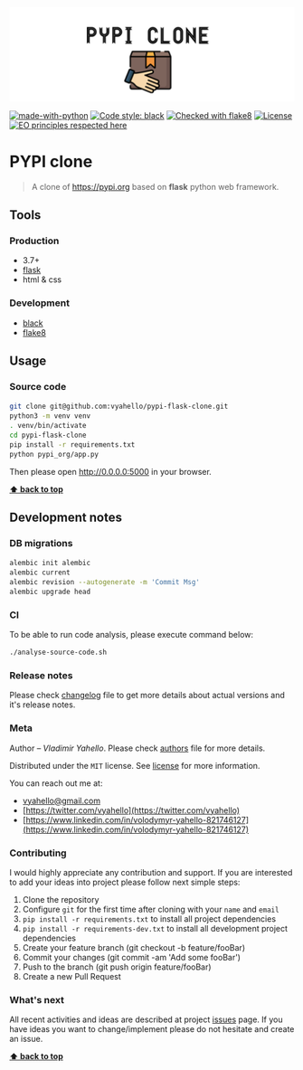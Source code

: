 ![Screenshot](logo.png)

[![made-with-python](https://img.shields.io/badge/Made%20with-Python-1f425f.svg)](https://www.python.org/)
[![Code style: black](https://img.shields.io/badge/code%20style-black-000000.svg)](https://github.com/psf/black)
[![Checked with flake8](https://img.shields.io/badge/flake8-checked-blue)](http://flake8.pycqa.org/)
[![License](https://img.shields.io/badge/license-MIT-green.svg)](LICENSE.md)
[![EO principles respected here](https://www.elegantobjects.org/badge.svg)](https://www.elegantobjects.org)

# PYPI clone

> A clone of https://pypi.org based on **flask** python web framework.

## Tools

### Production
- 3.7+
- [flask](https://flask.palletsprojects.com/en/2.0.x/)
- html & css 

### Development

- [black](https://black.readthedocs.io/en/stable/)
- [flake8](http://flake8.pycqa.org/en/latest/)

## Usage

### Source code

```bash
git clone git@github.com:vyahello/pypi-flask-clone.git
python3 -m venv venv 
. venv/bin/activate
cd pypi-flask-clone
pip install -r requirements.txt
python pypi_org/app.py
```

Then please open http://0.0.0.0:5000 in your browser.

**[⬆ back to top](#pypi-clone)**

## Development notes

### DB migrations 
```bash
alembic init alembic
alembic current 
alembic revision --autogenerate -m 'Commit Msg'
alembic upgrade head
```

### CI

To be able to run code analysis, please execute command below:
```bash
./analyse-source-code.sh
```
### Release notes

Please check [changelog](CHANGELOG.md) file to get more details about actual versions and it's release notes.

### Meta

Author – _Vladimir Yahello_. Please check [authors](AUTHORS.md) file for more details.

Distributed under the `MIT` license. See [license](LICENSE.md) for more information.

You can reach out me at:
* [vyahello@gmail.com](vyahello@gmail.com)
* [https://twitter.com/vyahello](https://twitter.com/vyahello)
* [https://www.linkedin.com/in/volodymyr-yahello-821746127](https://www.linkedin.com/in/volodymyr-yahello-821746127)

### Contributing

I would highly appreciate any contribution and support. If you are interested to add your ideas into project please follow next simple steps:

1. Clone the repository
2. Configure `git` for the first time after cloning with your `name` and `email`
3. `pip install -r requirements.txt` to install all project dependencies
4. `pip install -r requirements-dev.txt` to install all development project dependencies
5. Create your feature branch (git checkout -b feature/fooBar)
6. Commit your changes (git commit -am 'Add some fooBar')
7. Push to the branch (git push origin feature/fooBar)
8. Create a new Pull Request

### What's next

All recent activities and ideas are described at project [issues](https://github.com/vyahello/pypi/issues) page. 
If you have ideas you want to change/implement please do not hesitate and create an issue.

**[⬆ back to top](#pypi-clone)**

